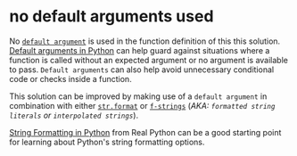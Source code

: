 # no default arguments used

No [`default argument`][default argument] is used in the function definition of this this solution.
[Default arguments in Python][default arguments in python] can help guard against situations where a function is called without an expected argument or no argument is available to pass.
`Default arguments` can also help avoid unnecessary conditional code or checks inside a function.

This solution can be improved by making use of a `default argument` in combination with either [`str.format`][str.format] or [`f-strings`][f-strings] (_AKA: `formatted string literals` or `interpolated strings`_).

[String Formatting in Python][string formatting in python] from Real Python can be a good starting point for learning about Python's string formatting options.

[default argument]: https://en.wikipedia.org/wiki/Default_argument
[default arguments in python]: https://blog.finxter.com/python-default-arguments/
[str.format]: https://docs.python.org/3/library/stdtypes.html#str.format
[f-strings]: https://docs.python.org/3/reference/lexical_analysis.html#formatted-string-literals
[string formatting in python]: https://realpython.com/python-string-formatting/
